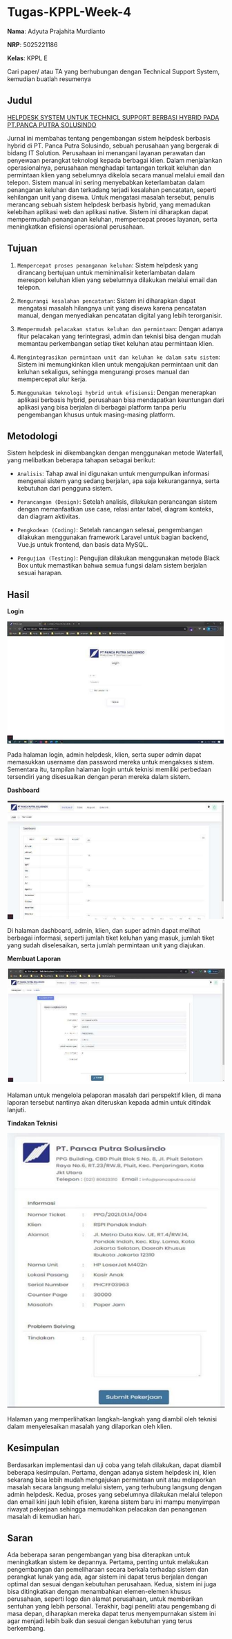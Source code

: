 # **Tugas-KPPL-Week-4**

**Nama**: Adyuta Prajahita Murdianto

**NRP**: 5025221186

**Kelas**: KPPL E

Cari paper/ atau TA yang berhubungan dengan Technical Support System, kemudian buatlah resumenya

## **Judul**

[HELPDESK SYSTEM UNTUK TECHNICL SUPPORT BERBASI HYBRID PADA PT.PANCA PUTRA SOLUSINDO](https://jurnal.umj.ac.id/index.php/just-it/article/download/13590/7230)

Jurnal ini membahas tentang pengembangan sistem helpdesk berbasis hybrid di PT. Panca Putra Solusindo, sebuah perusahaan yang bergerak di bidang IT Solution. Perusahaan ini menangani layanan perawatan dan penyewaan perangkat teknologi kepada berbagai klien. Dalam menjalankan operasionalnya, perusahaan menghadapi tantangan terkait keluhan dan permintaan klien yang sebelumnya dikelola secara manual melalui email dan telepon. Sistem manual ini sering menyebabkan keterlambatan dalam penanganan keluhan dan terkadang terjadi kesalahan pencatatan, seperti kehilangan unit yang disewa. Untuk mengatasi masalah tersebut, penulis merancang sebuah sistem helpdesk berbasis hybrid, yang memadukan kelebihan aplikasi web dan aplikasi native. Sistem ini diharapkan dapat mempermudah penanganan keluhan, mempercepat proses layanan, serta meningkatkan efisiensi operasional perusahaan.

## **Tujuan**

1. `Mempercepat proses penanganan keluhan`: Sistem helpdesk yang dirancang bertujuan untuk meminimalisir keterlambatan dalam merespon keluhan klien yang sebelumnya dilakukan melalui email dan telepon.
   
2. `Mengurangi kesalahan pencatatan`: Sistem ini diharapkan dapat mengatasi masalah hilangnya unit yang disewa karena pencatatan manual, dengan menyediakan pencatatan digital yang lebih terorganisir.

3. `Mempermudah pelacakan status keluhan dan permintaan`: Dengan adanya fitur pelacakan yang terintegrasi, admin dan teknisi bisa dengan mudah memantau perkembangan setiap tiket keluhan atau permintaan klien.
   
4. `Mengintegrasikan permintaan unit dan keluhan ke dalam satu sistem`: Sistem ini memungkinkan klien untuk mengajukan permintaan unit dan keluhan sekaligus, sehingga mengurangi proses manual dan mempercepat alur kerja.

5. `Menggunakan teknologi hybrid untuk efisiensi`: Dengan menerapkan aplikasi berbasis hybrid, perusahaan bisa mendapatkan keuntungan dari aplikasi yang bisa berjalan di berbagai platform tanpa perlu pengembangan khusus untuk masing-masing platform.

## **Metodologi**

Sistem helpdesk ini dikembangkan dengan menggunakan metode Waterfall, yang melibatkan beberapa tahapan sebagai berikut:

- `Analisis`: Tahap awal ini digunakan untuk mengumpulkan informasi mengenai sistem yang sedang berjalan, apa saja kekurangannya, serta kebutuhan dari pengguna sistem.

- `Perancangan (Design)`: Setelah analisis, dilakukan perancangan sistem dengan memanfaatkan use case, relasi antar tabel, diagram konteks, dan diagram aktivitas.

- `Pengkodean (Coding)`: Setelah rancangan selesai, pengembangan dilakukan menggunakan framework Laravel untuk bagian backend, Vue.js untuk frontend, dan basis data MySQL.

- `Pengujian (Testing)`: Pengujian dilakukan menggunakan metode Black Box untuk memastikan bahwa semua fungsi dalam sistem berjalan sesuai harapan.

## **Hasil**

**Login**

![login](src/screenshot/login.png)

Pada halaman login, admin helpdesk, klien, serta super admin dapat memasukkan username dan password mereka untuk mengakses sistem. Sementara itu, tampilan halaman login untuk teknisi memiliki perbedaan tersendiri yang disesuaikan dengan peran mereka dalam sistem.

**Dashboard**

![dashboard](src/screenshot/dashboard.png)

Di halaman dashboard, admin, klien, dan super admin dapat melihat berbagai informasi, seperti jumlah tiket keluhan yang masuk, jumlah tiket yang sudah diselesaikan, serta jumlah permintaan unit yang diajukan.

**Membuat Laporan**

![make report](src/screenshot/make-report.png)

Halaman untuk mengelola pelaporan masalah dari perspektif klien, di mana laporan tersebut nantinya akan diteruskan kepada admin untuk ditindak lanjuti.

**Tindakan Teknisi**

![tech action](src/screenshot/tech-action.png)

Halaman yang memperlihatkan langkah-langkah yang diambil oleh teknisi dalam menyelesaikan masalah yang dilaporkan oleh klien.

## **Kesimpulan**

Berdasarkan implementasi dan uji coba yang telah dilakukan, dapat diambil beberapa kesimpulan. Pertama, dengan adanya sistem helpdesk ini, klien sekarang bisa lebih mudah mengajukan permintaan unit atau melaporkan masalah secara langsung melalui sistem, yang terhubung langsung dengan admin helpdesk. Kedua, proses yang sebelumnya dilakukan melalui telepon dan email kini jauh lebih efisien, karena sistem baru ini mampu menyimpan riwayat pekerjaan sehingga memudahkan pelacakan dan penanganan masalah di kemudian hari.

## **Saran**

Ada beberapa saran pengembangan yang bisa diterapkan untuk meningkatkan sistem ke depannya. Pertama, penting untuk melakukan pengembangan dan pemeliharaan secara berkala terhadap sistem dan perangkat lunak yang ada, agar sistem ini dapat terus berjalan dengan optimal dan sesuai dengan kebutuhan perusahaan. Kedua, sistem ini juga bisa ditingkatkan dengan menambahkan elemen-elemen khusus perusahaan, seperti logo dan alamat perusahaan, untuk memberikan sentuhan yang lebih personal. Terakhir, bagi peneliti atau pengembang di masa depan, diharapkan mereka dapat terus menyempurnakan sistem ini agar menjadi lebih baik dan sesuai dengan kebutuhan yang terus berkembang.